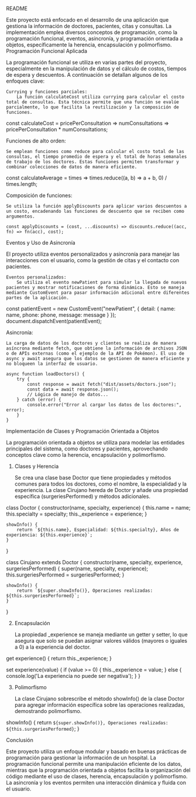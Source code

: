 README

Este proyecto está enfocado en el desarrollo de una aplicación que gestiona la información de doctores, pacientes, citas y consultas. La implementación emplea diversos conceptos de programación, como la programación funcional, eventos, asincronía, y programación orientada a objetos, específicamente la herencia, encapsulación y polimorfismo.
Programación Funcional Aplicada

La programación funcional se utiliza en varias partes del proyecto, especialmente en la manipulación de datos y el cálculo de costos, tiempos de espera y descuentos. A continuación se detallan algunos de los enfoques clave:

    Currying y funciones parciales:
        La función calculateCost utiliza currying para calcular el costo total de consultas. Esta técnica permite que una función se evalúe parcialmente, lo que facilita la reutilización y la composición de funciones.

const calculateCost = pricePerConsultation => numConsultations => pricePerConsultation * numConsultations;

Funciones de alto orden:

    Se emplean funciones como reduce para calcular el costo total de las consultas, el tiempo promedio de espera y el total de horas semanales de trabajo de los doctores. Estas funciones permiten transformar y combinar colecciones de datos de manera eficiente.

const calculateAverage = times => times.reduce((a, b) => a + b, 0) / times.length;

Composición de funciones:

    Se utiliza la función applyDiscounts para aplicar varios descuentos a un costo, encadenando las funciones de descuento que se reciben como argumentos.

    const applyDiscounts = (cost, ...discounts) => discounts.reduce((acc, fn) => fn(acc), cost);

Eventos y Uso de Asincronía

El proyecto utiliza eventos personalizados y asincronía para manejar las interacciones con el usuario, como la gestión de citas y el contacto con pacientes.

    Eventos personalizados:
        Se utiliza el evento newPatient para simular la llegada de nuevos pacientes y mostrar notificaciones de forma dinámica. Esto se maneja mediante CustomEvent para pasar información adicional entre diferentes partes de la aplicación.

const patientEvent = new CustomEvent("newPatient", {
    detail: {
        name: name,
        phone: phone,
        message: message
    }
});
document.dispatchEvent(patientEvent);

Asincronía:

    La carga de datos de los doctores y clientes se realiza de manera asíncrona mediante fetch, que obtiene la información de archivos JSON o de APIs externas (como el ejemplo de la API de Pokémon). El uso de async y await asegura que los datos se gestionen de manera eficiente y no bloqueen la interfaz de usuario.

    async function loadDoctors() {
        try {
            const response = await fetch("dist/assets/doctors.json");
            const data = await response.json();
            // Lógica de manejo de datos...
        } catch (error) {
            console.error("Error al cargar los datos de los doctores:", error);
        }
    }

Implementación de Clases y Programación Orientada a Objetos

La programación orientada a objetos se utiliza para modelar las entidades principales del sistema, como doctores y pacientes, aprovechando conceptos clave como la herencia, encapsulación y polimorfismo.
1. Clases y Herencia

    Se crea una clase base Doctor que tiene propiedades y métodos comunes para todos los doctores, como el nombre, la especialidad y la experiencia. La clase Cirujano hereda de Doctor y añade una propiedad específica (surgeriesPerformed) y métodos adicionales.

class Doctor {
    constructor(name, specialty, experience) {
        this.name = name;
        this.specialty = specialty;
        this._experience = experience; 
    }

    showInfo() {
        return `${this.name}, Especialidad: ${this.specialty}, Años de experiencia: ${this.experience}`;
    }
}

class Cirujano extends Doctor {
    constructor(name, specialty, experience, surgeriesPerformed) {
        super(name, specialty, experience);
        this.surgeriesPerformed = surgeriesPerformed;
    }

    showInfo() {
        return `${super.showInfo()}, Operaciones realizadas: ${this.surgeriesPerformed}`;
    }
}

2. Encapsulación

    La propiedad _experience se maneja mediante un getter y setter, lo que asegura que solo se puedan asignar valores válidos (mayores o iguales a 0) a la experiencia del doctor.

get experience() {
    return this._experience;
}

set experience(value) {
    if (value >= 0) {
        this._experience = value;
    } else {
        console.log('La experiencia no puede ser negativa');
    }
}

3. Polimorfismo

    La clase Cirujano sobrescribe el método showInfo() de la clase Doctor para agregar información específica sobre las operaciones realizadas, demostrando polimorfismo.

showInfo() {
    return `${super.showInfo()}, Operaciones realizadas: ${this.surgeriesPerformed}`;
}

Conclusión

Este proyecto utiliza un enfoque modular y basado en buenas prácticas de programación para gestionar la información de un hospital. La programación funcional permite una manipulación eficiente de los datos, mientras que la programación orientada a objetos facilita la organización del código mediante el uso de clases, herencia, encapsulación y polimorfismo. La asincronía y los eventos permiten una interacción dinámica y fluida con el usuario.

